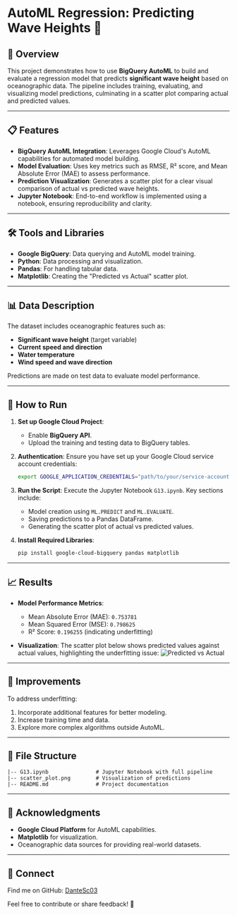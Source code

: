 # AutoML Regression: Predicting Wave Heights 🌊

## 🚀 Overview
This project demonstrates how to use **BigQuery AutoML** to build and evaluate a regression model that predicts **significant wave height** based on oceanographic data. The pipeline includes training, evaluating, and visualizing model predictions, culminating in a scatter plot comparing actual and predicted values.

---

## 📋 Features
- **BigQuery AutoML Integration**: Leverages Google Cloud's AutoML capabilities for automated model building.
- **Model Evaluation**: Uses key metrics such as RMSE, R² score, and Mean Absolute Error (MAE) to assess performance.
- **Prediction Visualization**: Generates a scatter plot for a clear visual comparison of actual vs predicted wave heights.
- **Jupyter Notebook**: End-to-end workflow is implemented using a notebook, ensuring reproducibility and clarity.

---

## 🛠️ Tools and Libraries
- **Google BigQuery**: Data querying and AutoML model training.
- **Python**: Data processing and visualization.
- **Pandas**: For handling tabular data.
- **Matplotlib**: Creating the "Predicted vs Actual" scatter plot.

---

## 📊 Data Description
The dataset includes oceanographic features such as:
- **Significant wave height** (target variable)
- **Current speed and direction**
- **Water temperature**
- **Wind speed and wave direction**

Predictions are made on test data to evaluate model performance.

---

## 🔧 How to Run
1. **Set up Google Cloud Project**:
   - Enable **BigQuery API**.
   - Upload the training and testing data to BigQuery tables.

2. **Authentication**:
   Ensure you have set up your Google Cloud service account credentials:
   ```bash
   export GOOGLE_APPLICATION_CREDENTIALS="path/to/your/service-account.json"
   ```

3. **Run the Script**:
   Execute the Jupyter Notebook `G13.ipynb`. Key sections include:
   - Model creation using `ML.PREDICT` and `ML.EVALUATE`.
   - Saving predictions to a Pandas DataFrame.
   - Generating the scatter plot of actual vs predicted values.

4. **Install Required Libraries**:
   ```bash
   pip install google-cloud-bigquery pandas matplotlib
   ```

---

## 📈 Results
- **Model Performance Metrics**:
  - Mean Absolute Error (MAE): `0.753781`
  - Mean Squared Error (MSE): `0.798625`
  - R² Score: `0.196255` (indicating underfitting)

- **Visualization**:
  The scatter plot below shows predicted values against actual values, highlighting the underfitting issue:
  ![Predicted vs Actual](scatter_plot.png)

---

## 📝 Improvements
To address underfitting:
1. Incorporate additional features for better modeling.
2. Increase training time and data.
3. Explore more complex algorithms outside AutoML.

---

## 📂 File Structure
```
|-- G13.ipynb               # Jupyter Notebook with full pipeline
|-- scatter_plot.png        # Visualization of predictions
|-- README.md               # Project documentation
```

---

## 🎉 Acknowledgments
- **Google Cloud Platform** for AutoML capabilities.
- **Matplotlib** for visualization.
- Oceanographic data sources for providing real-world datasets.

---

## 🤝 Connect
Find me on GitHub: [DanteSc03](https://github.com/DanteSc03)

Feel free to contribute or share feedback! 🌟
